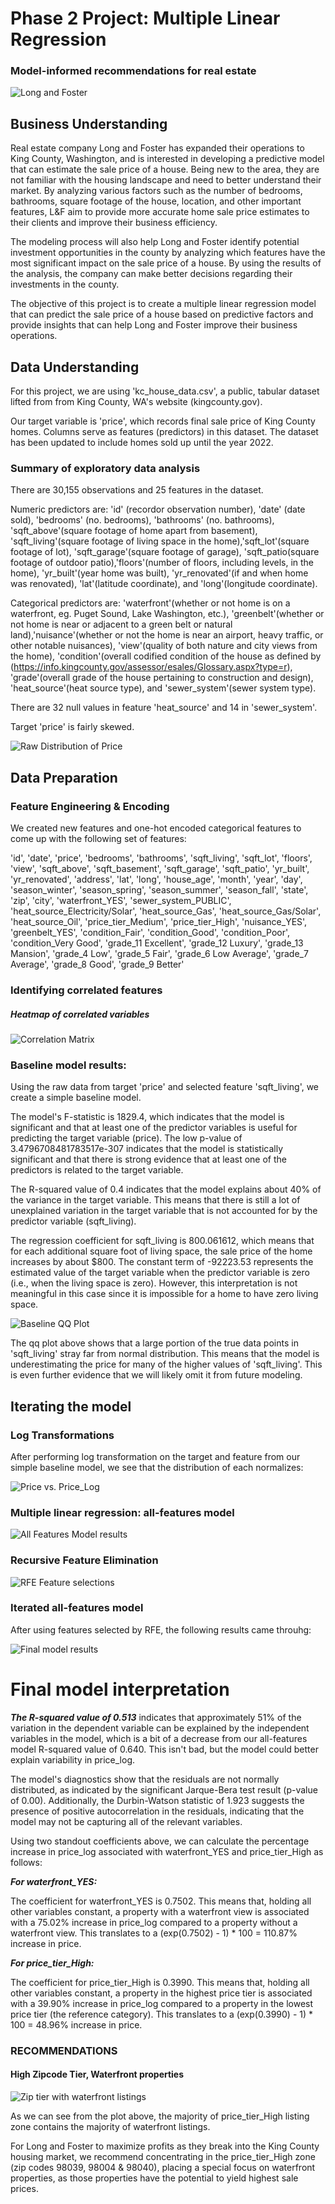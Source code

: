 # Phase 2 Project: Multiple Linear Regression 

### Model-informed recommendations for real estate

![Long and Foster](Images/Long_and_Foster.png)


## Business Understanding

Real estate company Long and Foster has expanded their operations to King County, Washington, and is interested in developing a predictive model that can estimate the sale price of a house. Being new to the area, they are not familiar with the housing landscape and need to better understand their market. By analyzing various factors such as the number of bedrooms, bathrooms, square footage of the house, location, and other important features, L&F aim to provide more accurate home sale price estimates to their clients and improve their business efficiency.

The modeling process will also help Long and Foster identify potential investment opportunities in the county by analyzing which features have the most significant impact on the sale price of a house. By using the results of the analysis, the company can make better decisions regarding their investments in the county.

The objective of this project is to create a multiple linear regression model that can predict the sale price of a house based on predictive factors and provide insights that can help Long and Foster improve their business operations.

## Data Understanding

For this project, we are using 'kc_house_data.csv', a public, tabular dataset lifted from from King County, WA's website (kingcounty.gov).

Our target variable is 'price', which records final sale price of King County homes. Columns serve as features (predictors) in this dataset. The dataset has been updated to include homes sold up until the year 2022.

### Summary of exploratory data analysis

There are 30,155 observations and 25 features in the dataset.

Numeric predictors are: 'id' (recordor observation number), 'date' (date sold), 'bedrooms' (no. bedrooms), 'bathrooms' (no. bathrooms), 'sqft_above'(square footage of home apart from basement), 'sqft_living'(square footage of living space in the home),'sqft_lot'(square footage of lot), 'sqft_garage'(square footage of garage), 'sqft_patio(square footage of outdoor patio),'floors'(number of floors, including levels, in the home), 'yr_built'(year home was built), 'yr_renovated'(if and when home was renovated), 'lat'(latitude coordinate), and 'long'(longitude coordinate).

Categorical predictors are: 'waterfront'(whether or not home is on a waterfront, eg. Puget Sound, Lake Washington, etc.), 'greenbelt'(whether or not home is near or adjacent to a green belt or natural land),'nuisance'(whether or not the home is near an airport, heavy traffic, or other notable nuisances), 'view'(quality of both nature and city views from the home), 'condition'(overall codified condition of the house as defined by (https://info.kingcounty.gov/assessor/esales/Glossary.aspx?type=r), 'grade'(overall grade of the house pertaining to construction and design), 'heat_source'(heat source type), and 'sewer_system'(sewer system type).

There are 32 null values in feature 'heat_source' and 14 in 'sewer_system'.

Target 'price' is fairly skewed.

![Raw Distribution of Price](Images/raw_dist_of_price.png)


## Data Preparation

### Feature Engineering & Encoding

We created new features and one-hot encoded categorical features to come up with the following set of features:

'id', 'date', 'price', 'bedrooms', 'bathrooms', 'sqft_living',
       'sqft_lot', 'floors', 'view', 'sqft_above', 'sqft_basement',
       'sqft_garage', 'sqft_patio', 'yr_built', 'yr_renovated', 'address',
       'lat', 'long', 'house_age', 'month', 'year', 'day', 'season_winter',
       'season_spring', 'season_summer', 'season_fall', 'state', 'zip', 'city',
       'waterfront_YES', 'sewer_system_PUBLIC',
       'heat_source_Electricity/Solar', 'heat_source_Gas',
       'heat_source_Gas/Solar', 'heat_source_Oil', 'price_tier_Medium',
       'price_tier_High', 'nuisance_YES', 'greenbelt_YES', 'condition_Fair',
       'condition_Good', 'condition_Poor', 'condition_Very Good',
       'grade_11 Excellent', 'grade_12 Luxury', 'grade_13 Mansion',
       'grade_4 Low', 'grade_5 Fair', 'grade_6 Low Average', 'grade_7 Average',
       'grade_8 Good', 'grade_9 Better'
       

### Identifying correlated features 

##### Heatmap of correlated variables

![Correlation Matrix](Images/corr_matrix_2.png)




### Baseline model results:

Using the raw data from target 'price' and selected feature 'sqft_living', we create a simple baseline model.

The model's F-statistic is 1829.4, which indicates that the model is significant and that at least one of the predictor variables is useful for predicting the target variable (price). The low p-value of 3.4796708481783517e-307 indicates that the model is statistically significant and that there is strong evidence that at least one of the predictors is related to the target variable.

The R-squared value of 0.4 indicates that the model explains about 40% of the variance in the target variable. This means that there is still a lot of unexplained variation in the target variable that is not accounted for by the predictor variable (sqft_living).

The regression coefficient for sqft_living is 800.061612, which means that for each additional square foot of living space, the sale price of the home increases by about $800. The constant term of -92223.53 represents the estimated value of the target variable when the predictor variable is zero (i.e., when the living space is zero). However, this interpretation is not meaningful in this case since it is impossible for a home to have zero living space.

![Baseline QQ Plot](Images/qqplot_baseline_model.png)

The qq plot above shows that a large portion of the true data points in 'sqft_living' stray far from normal distribution. This means that the model is underestimating the price for many of the higher values of 'sqft_living'. This is even further evidence that we will likely omit it from future modeling.

## Iterating the model


### Log Transformations

After performing log transformation on the target and feature from our simple baseline model, we see that the distribution of each normalizes:

![Price vs. Price_Log](Images/price_vs_pricelog.png)



### Multiple linear regression: all-features model

![All Features Model results](Images/all_features_model.png)

### Recursive Feature Elimination

![RFE Feature selections](Images/REF_features.png)

### Iterated all-features model

After using features selected by RFE, the following results came throuhg:


![Final model results](Images/final_model_results.png)



# Final model interpretation

***The R-squared value of 0.513*** indicates that approximately 51% of the variation in the dependent variable can be explained by the independent variables in the model, which is a bit of a decrease from our all-features model R-squared value of 0.640. This isn't bad, but the model could better explain variability in price_log.

The model's diagnostics show that the residuals are not normally distributed, as indicated by the significant Jarque-Bera test result (p-value of 0.00). Additionally, the Durbin-Watson statistic of 1.923 suggests the presence of positive autocorrelation in the residuals, indicating that the model may not be capturing all of the relevant variables.

Using two standout coefficients above, we can calculate the percentage increase in price_log associated with waterfront_YES and price_tier_High as follows:

***For waterfront_YES:***

The coefficient for waterfront_YES is 0.7502. This means that, holding all other variables constant, a property with a waterfront view is associated with a 75.02% increase in price_log compared to a property without a waterfront view. This translates to a (exp(0.7502) - 1) * 100 = 110.87% increase in price.

***For price_tier_High:***

The coefficient for price_tier_High is 0.3990. This means that, holding all other variables constant, a property in the highest price tier is associated with a 39.90% increase in price_log compared to a property in the lowest price tier (the reference category). This translates to a (exp(0.3990) - 1) * 100 = 48.96% increase in price.

### RECOMMENDATIONS

#### High Zipcode Tier, Waterfront properties


![Zip tier with waterfront listings](Images/price_tier_with_waterfront.png)

As we can see from the plot above, the majority of price_tier_High listing zone contains the majority of waterfront listings.

For Long and Foster to maximize profits as they break into the King County housing market, we recommend concentrating in the price_tier_High zone (zip codes 98039, 98004 & 98040), placing a special focus on waterfront properties, as those properties have the potential to yield highest sale prices.
